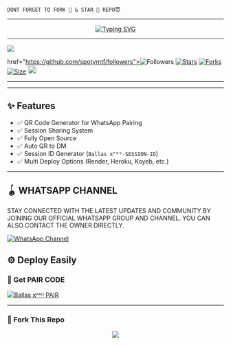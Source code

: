 
```
DONT FORGET TO FORK 🍴 & STAR 🌟 REPO😇
```
---




<p align="center">
  <a href="https://git.io/typing-svg">
    <img src="https://readme-typing-svg.demolab.com?font=Black+Ops+One&size=80&pause=1000&color=Red&center=true&vCenter=true&width=1000&height=200&lines=BALLAS-XPRO;VERSION+2025;BY+AVE+XPRO" alt="Typing SVG" />
  </a>
</p>
  
--- 

<a><img src='https://files.catbox.moe/088ysx.jpg'/></a>

 href="https://github.com/spotymtf/followers"><img title="Followers" src="https://img.shields.io/github/followers/spotymtf?color=blue&style=flat-square"></a>
<a href="https://github.com/spotymtf/SPOTY-XMD/stargazers/"><img title="Stars" src="https://img.shields.io/github/stars/spotymtf/SPOTY-XMD?color=blue&style=flat-square"></a>
<a href="https://github.com/spotymtf/SPOTY-XMD/network/members"><img title="Forks" src="https://img.shields.io/github/forks/spotymtf/SPOTY-XMD?color=blue&style=flat-square"></a>
<a href="https://github.com/spotymtf/SPOTY-XMD"><img title="Size" src="https://img.shields.io/github/repo-size/spotymtf/SPOTY-XMD?style=flat-square&color=green"></a>
<a href="https://github.com/spotymtf/graphs/commit-activity"><img height="20" src="https://img.shields.io/badge/Maintained%3F-yes-green.svg"></a>&nbsp;&nbsp;
</p>


***

---

## ✨ Features

- ✅ QR Code Generator for WhatsApp Pairing  
- ✅ Session Sharing System  
- ✅ Fully Open Source  
- ✅ Auto QR to DM  
- ✅ Session ID Generator (`Ballas 𝗑ᴾᴿᴼ-SESSION-ID`)  
- ✅ Multi Deploy Options (Render, Heroku, Koyeb, etc.)

---


## 🪀 WHATSAPP CHANNEL 
STAY CONNECTED WITH THE LATEST UPDATES AND COMMUNITY BY JOINING OUR OFFICIAL WHATSAPP GROUP AND CHANNEL. YOU CAN ALSO CONTACT THE OWNER DIRECTLY.

[![WhatsApp Channel](https://img.shields.io/badge/JOIN-WHATSAAP%20CHANNEL-25D366?style=for-the-badge&logo=whatsapp)](https://whatsapp.com/channel/0029Vb69VN4L2ATxtPPRrR1V)

## ⚙️ Deploy Easily


### 🔑 Get PAIR CODE
[![Ballas 𝗑ᴾᴿᴼ PAIR](https://img.shields.io/badge/SPOTY%20-XMD%20SESSION-25D366?style=for-the-badge&logo=whatsapp&logoColor=white)](https://spoty-xmd-session.onrender.com)


---

### 🚀 Fork This Repo

<p align="center">
  <a href="https://github.com/spotymtf/SPOTY-XMD/fork">
    <img src="https://img.shields.io/badge/Fork%20This-Repository-8A2BE2?style=for-the-badge&logo=github&logoColor=white" />
  </a>
</p>
